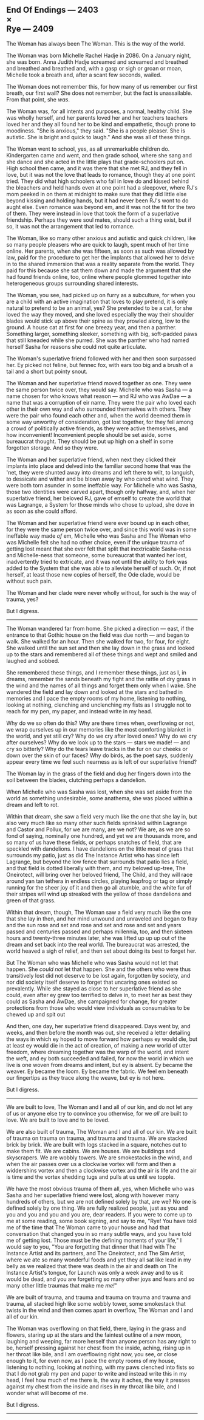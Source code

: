 ## End Of Endings — 2403<br>×<br>Rye — 2409

The Woman has always been The Woman. This is the way of the world.

The Woman was born Michelle Rachel Hadje in 2086. On a January night, she was born. Anna Judith Hadje screamed and screamed and breathed and breathed and breathed and, with a gasp or sigh or groan or moan, Michelle took a breath and, after a scant few seconds, wailed.

The Woman does not remember this, for how many of us remember our first breath, our first wail? She does not remember, but the fact is unassailable. From that point, she *was*. 

The Woman was, for all intents and purposes, a normal, healthy child. She was wholly herself, and her parents loved her and her teachers teachers loved her and they all found her to be kind and empathetic, though prone to moodiness. "She is anxious," they said. "She is a people pleaser. She is autistic. She is bright and quick to laugh." And she was all of these things.

The Woman went to school, yes, as all unremarkable children do. Kindergarten came and went, and then grade school, where she sang and she dance and she acted in the little plays that grade-schoolers put on. High school then came, and it was there that she met RJ, and they fell in love, but it was not the love that leads to romance, though they at one point tried. They did what high schoolers who fall in love do and kissed behind the bleachers and held hands even at one point had a sleepover, where RJ's mom peeked in on them at midnight to make sure that they did little else beyond kissing and holding hands, but it had never been RJ's wont to do aught else. Even romance was beyond em, and it was not the fit for the two of them. They were instead in love that took the form of a superlative friendship. Perhaps they were soul mates, should such a thing exist, but if so, it was not the arrangement that led to romance.

The Woman, like so many other anxious and autistic and quick children, like so many people pleasers who are quick to laugh, spent much of her time online. Her parents, when she was fifteen, as soon as such was allowed by law, paid for the procedure to get her the implants that allowed her to delve in to the shared immersion that was a reality separate from the world. They paid for this because she sat them down and made the argument that she had found friends online, too, online where people glommed together into heterogeneous groups surrounding shared interests.

The Woman, you see, had picked up on furry as a subculture, for when you are a child with an active imagination that loves to play pretend, it is only natural to pretend to be an animal, yes? She pretended to be a cat, for she loved the way they moved, and she loved especially the way their shoulder blades would stick up above their spine as they prowled along, low to the ground. A house cat at first for one breezy year, and then a panther. Something larger, something sleeker, something with big, soft-padded paws that still kneaded while she purred. She was the panther who had named herself Sasha for reasons she could not quite articulate.

The Woman's superlative friend followed with her and then soon surpassed her. Ey picked not feline, but fennec fox, with ears too big and a brush of a tail and a short but pointy snout.

The Woman and her superlative friend moved together as one. They were the same person twice over, they would say. Michelle who was Sasha — a name chosen for who knows what reason — and RJ who was AwDae — a name that was a corruption of eir name. They were the pair who loved each other in their own way and who surrounded themselves with others. They were the pair who found each other and, when the world deemed them in some way unworthy of consideration, got lost together, for they fell among a crowd of politically active friends, as they were active themselves, and how inconvenient! Inconvenient people should be set aside, some bureaucrat thought. They should be put up high on a shelf in some forgotten storage. And so they were. 

The Woman and her superlative friend, when next they clicked their implants into place and delved into the familiar second home that was the 'net, they were shunted away into dreams and left there to wilt, to languish, to dessicate and wither and be blown away by who cared what wind. They were both torn asunder in some ineffable way. For Michelle who was Sasha, those two identities were carved apart, though only halfway, and, when her superlative friend, her beloved RJ, gave of emself to create the world that was Lagrange, a System for those minds who chose to upload, she dove in as soon as she could afford.

The Woman and her superlative friend were ever bound up in each other, for they were the same person twice over, and since this world was in some ineffable way made *of* em, Michelle who was Sasha and The Woman who was Michelle felt she had no other choice, even if the unique trauma of getting lost meant that she ever felt that split that inextricable Sasha-ness and Michelle-ness that someone, some bureaucrat that wanted her lost, inadvertently tried to extricate, and it was not until the ability to fork was added to the System that she was able to alleviate herself of such. Or, if not herself, at least those new copies of herself, the Ode clade, would be without such pain.

The Woman and her clade were never wholly without, for such is the way of trauma, yes?

But I digress.

-----

The Woman wandered far from home. She picked a direction — east, if the entrance to that Gothic house on the field was due north — and began to walk. She walked for an hour. Then she walked for two, for four, for eight. She walked until the sun set and then she lay down in the grass and looked up to the stars and remembered all of these things and wept and smiled and laughed and sobbed.

She remembered these things, and I remember these things, just as I, in dreams, remember the sands beneath my fight and the rattle of dry grass in the wind and the names of all things and forget them only when I wake. She wandered the field and lay down and looked at the stars and bathed in memories and I pace the empty rooms of my home, listening to nothing, looking at nothing, clenching and unclenching my fists as I struggle not to reach for my pen, my paper, and instead write in my head.

Why do we so often do this? Why are there times when, overflowing or not, we wrap ourselves up in our memories like the most comforting blanket in the world, and yet still cry? Why do we cry after loved ones? Why do we cry after ourselves? Why do we look up to the stars — stars we made! — and cry so bitterly? Why do the tears leave tracks in the fur on our cheeks or down over the skin of our faces? Why do birds, as the poet says, suddenly appear every time we feel such nearness as is left of our superlative friend?

The Woman lay in the grass of the field and dug her fingers down into the soil between the blades, clutching perhaps a dandelion.

When Michelle who was Sasha was lost, when she was set aside from the world as something undesirable, some anathema, she was placed within a dream and left to rot.

Within that dream, she saw a field very much like the one that she lay in, but also very much like so many other such fields sprinkled within Lagrange and Castor and Pollux, for we are many, are we not? We are, as we are so fond of saying, nominally one hundred, and yet we are thousands more, and so many of us have these fields, or perhaps snatches of field, that are speckled with dandelions. I have dandelions on the little moat of grass that surrounds my patio, just as did The Instance Artist who has since left Lagrange, but beyond the low fence that surrounds that patio lies a field, and that field is dotted liberally with them, and my beloved up-tree, The Oneirotect, will bring over her beloved friend, The Child, and they will race around yan tan tethera in endless circles, playing leapfrog or tag or simply running for the sheer joy of it and then go all atumble, and the white fur of their stripes will wind up streaked with the yellow of those dandelions and green of that grass.

Within that dream, though, The Woman saw a field very much like the one that she lay in then, and her mind unwound and unraveled and began to fray and the sun rose and set and rose and set and rose and set and years passed and centuries passed and perhaps millennia, too, and then sixteen hours and twenty-three minutes later, she was lifted up up up out of the dream and set back into the real world. The bureaucrat was arrested, the world heaved a sigh of relief, and then set about doing its best to forget her.

But The Woman who was Michelle who was Sasha would not let that happen. She *could not* let that happen. She and the others who were thus transitively lost did not deserve to be lost again, forgotten by society, and nor did society itself deserve to forget that uncaring ones existed so prevalently. While she stayed as close to her superlative friend as she could, even after ey grew too terrified to delve in, to meet her as best they could as Sasha and AwDae, she campaigned for change, for greater protections from those who would view individuals as consumables to be chewed up and spit out

And then, one day, her superlative friend disappeared. Days went by, and weeks, and then before the month was out, she received a letter detailing the ways in which ey hoped to move forward how perhaps ey would die, but at least ey would die in the act of creation, of making a new world of utter freedom, where dreaming together was the warp of the world, and intent the weft, and ey both succeeded and failed, for now the world in which we live is one woven from dreams and intent, but ey is absent. Ey became the weaver. Ey became the loom. Ey became the fabric. We feel em beneath our fingertips as they trace along the weave, but ey is not here.

But I digress.

-----

We are built to love, The Woman and I and all of our kin, and do not let any of us or anyone else try to convince you otherwise, for we *all* are built to love. We are built to love and to be loved.

We are also built of trauma, The Woman and I and all of our kin. We are built of trauma on trauma on trauma, and trauma and trauma. We are stacked brick by brick. We are built with logs stacked in a square, notches cut to make them fit. We are cabins. We are houses. We are buildings and skyscrapers. We are wobbly towers. We are smokestacks in the wind, and when the air passes over us a clockwise vortex will form and then a widdershins vortex and then a clockwise vortex and the air is life and the air is time and the vortex shedding tugs and pulls at us until we topple.

We have the most obvious trauma of them all, yes, when Michelle who was Sasha and her superlative friend were lost, along with however many hundreds of others, but we are not defined solely by that, are we? No one is defined solely by one thing. We are fully realized people, just as you and you and you and you and you are, dear readers. If you were to come up to me at some reading, some book signing, and say to me, "Rye! You have told me of the time that The Woman came to your house and had that conversation that changed you in so many subtle ways, and you have told me of getting lost. Those must be the defining moments of your life," I would say to you, "You are forgetting that dinner that I had with The Instance Artist and its partners, and The Oneirotect, and The Sim Artist, where we ate so many wonderful foods and yet they all sat like lead in my belly as we realized that there was death in the air and death on The Instance Artist's tongue, for Launch was only a week away and to us it would be dead, and you are forgetting so many other joys and fears and so many other little traumas that make me *me!*"

We are built of trauma, and trauma and trauma on trauma and trauma and trauma, all stacked high like some wobbly tower, some smokestack that twists in the wind and then comes apart in overflow, The Woman and I and all of our kin.

The Woman was overflowing on that field, there, laying in the grass and flowers, staring up at the stars and the faintest outline of a new moon, laughing and weeping, far more herself than anyone person has any right to be, herself pressing against her chest from the inside, aching, rising up in her throat like bile, and I am overflowing right now, you see, or close enough to it, for even now, as I pace the empty rooms of my house, listening to nothing, looking at nothing, with my paws clenched into fists so that I do not grab my pen and paper to write and instead write this in my head, I feel how much of me there is, the way it aches, the way it presses against my chest from the inside and rises in my throat like bile, and I wonder what will become of me.

But I digress.

-----


